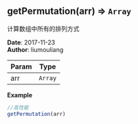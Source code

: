 ## getPermutation(arr) ⇒ <code>Array</code>
<p>计算数组中所有的排列方式</p>

**Date**: 2017-11-23  
**Author**: liumouliang  

| Param | Type |
| --- | --- |
| arr | <code>Array</code> | 

**Example**  
```javascript
//高性能getPermutation(arr)
```

